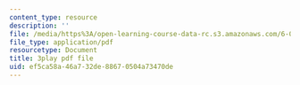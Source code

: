 ```yaml
---
content_type: resource
description: ''
file: /media/https%3A/open-learning-course-data-rc.s3.amazonaws.com/6-002-circuits-and-electronics-spring-2007/ef5ca58a46a732de88670504a73470de_4TCnYYpZxEc.pdf
file_type: application/pdf
resourcetype: Document
title: 3play pdf file
uid: ef5ca58a-46a7-32de-8867-0504a73470de
---
```

